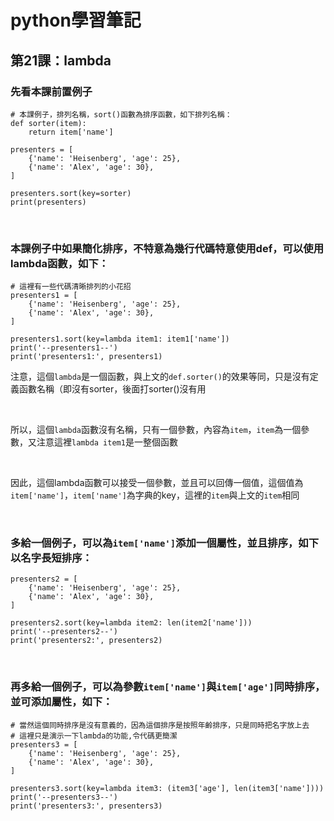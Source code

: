 # python學習筆記

## 第21課：lambda

### 先看本課前置例子

```
# 本課例子，排列名稱，sort()函數為排序函數，如下排列名稱：
def sorter(item):
    return item['name']

presenters = [
    {'name': 'Heisenberg', 'age': 25},
    {'name': 'Alex', 'age': 30},
]

presenters.sort(key=sorter)
print(presenters)
```

&nbsp;

### 本課例子中如果簡化排序，不特意為幾行代碼特意使用def，可以使用lambda函數，如下：

```
# 這裡有一些代碼清晰排列的小花招
presenters1 = [
    {'name': 'Heisenberg', 'age': 25},
    {'name': 'Alex', 'age': 30},
]

presenters1.sort(key=lambda item1: item1['name'])
print('--presenters1--')
print('presenters1:', presenters1)
```

注意，這個`lambda`是一個函數，與上文的`def.sorter()`的效果等同，只是沒有定義函數名稱（即沒有sorter，後面打sorter()沒有用

<br>

所以，這個`lambda`函數沒有名稱，只有一個參數，內容為`item`，`item`為一個參數，又注意這裡`lambda item1`是一整個函數

<br>

因此，這個lambda函數可以接受一個參數，並且可以回傳一個值，這個值為`item['name']`，`item['name']`為字典的key，這裡的`item`與上文的`item`相同

&nbsp;

### 多給一個例子，可以為`item['name']`添加一個屬性，並且排序，如下以名字長短排序：

```
presenters2 = [
    {'name': 'Heisenberg', 'age': 25},
    {'name': 'Alex', 'age': 30},
]

presenters2.sort(key=lambda item2: len(item2['name']))
print('--presenters2--')
print('presenters2:', presenters2)
```

&nbsp;

### 再多給一個例子，可以為參數`item['name']`與`item['age']`同時排序，並可添加屬性，如下：

```
# 當然這個同時排序是沒有意義的，因為這個排序是按照年齡排序，只是同時把名字放上去
# 這裡只是演示一下lambda的功能,令代碼更簡潔
presenters3 = [
    {'name': 'Heisenberg', 'age': 25},
    {'name': 'Alex', 'age': 30},
]

presenters3.sort(key=lambda item3: (item3['age'], len(item3['name'])))
print('--presenters3--')
print('presenters3:', presenters3)
```